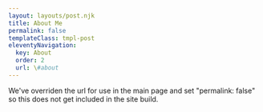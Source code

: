 ```yaml
---
layout: layouts/post.njk
title: About Me
permalink: false
templateClass: tmpl-post
eleventyNavigation:
  key: About
  order: 2
  url: \#about
---
```



We've overriden the url for use in the main page and set "permalink: false" so this does not get included in the site build.

